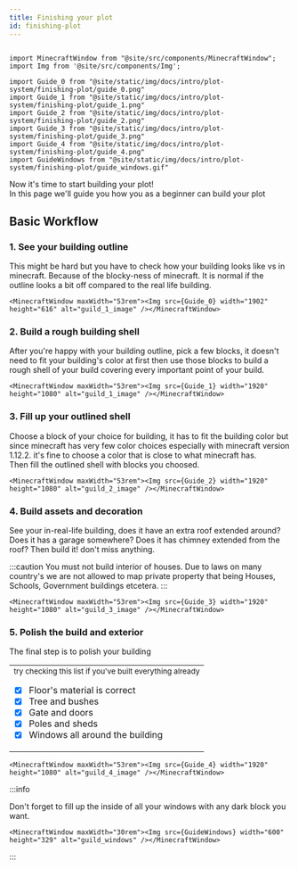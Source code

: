 ```yaml
---
title: Finishing your plot
id: finishing-plot
---
```

```mdx-code-block

import MinecraftWindow from "@site/src/components/MinecraftWindow";
import Img from '@site/src/components/Img';

import Guide_0 from "@site/static/img/docs/intro/plot-system/finishing-plot/guide_0.png"
import Guide_1 from "@site/static/img/docs/intro/plot-system/finishing-plot/guide_1.png"
import Guide_2 from "@site/static/img/docs/intro/plot-system/finishing-plot/guide_2.png"
import Guide_3 from "@site/static/img/docs/intro/plot-system/finishing-plot/guide_3.png"
import Guide_4 from "@site/static/img/docs/intro/plot-system/finishing-plot/guide_4.png"
import GuideWindows from "@site/static/img/docs/intro/plot-system/finishing-plot/guide_windows.gif"

```

Now it's time to start building your plot!<br/>
In this page we'll guide you how you as a beginner can build your plot

## Basic Workflow
### 1. See your building outline
This might be hard but you have to check how your building looks like vs in minecraft. Because of the blocky-ness of minecraft.
It is normal if the outline looks a bit off compared to the real life building. 

```mdx-code-block
<MinecraftWindow maxWidth="53rem"><Img src={Guide_0} width="1902" height="616" alt="guild_1_image" /></MinecraftWindow>
```

### 2. Build a rough building shell
After you're happy with your building outline, pick a few blocks, it doesn't need to fit your building's color at first 
then use those blocks to build a rough shell of your build covering every important point of your build.

```mdx-code-block
<MinecraftWindow maxWidth="53rem"><Img src={Guide_1} width="1920" height="1080" alt="guild_1_image" /></MinecraftWindow>
```

### 3. Fill up your outlined shell
Choose a block of your choice for building, it has to fit the building color but since minecraft has very few color choices especially with minecraft version 1.12.2. it's fine to choose a color that is close to what minecraft has.<br/>
Then fill the outlined shell with blocks you choosed. 

```mdx-code-block
<MinecraftWindow maxWidth="53rem"><Img src={Guide_2} width="1920" height="1080" alt="guild_2_image" /></MinecraftWindow>
```

### 4. Build assets and decoration
See your in-real-life building, does it have an extra roof extended around? Does it has a garage somewhere? Does it has chimney extended from the roof? 
Then build it! don't miss anything.

:::caution You must not build interior of houses.
Due to laws on many country's we are not allowed to map private property that being Houses, Schools, Government buildings etcetera.
:::

```mdx-code-block
<MinecraftWindow maxWidth="53rem"><Img src={Guide_3} width="1920" height="1080" alt="guild_3_image" /></MinecraftWindow>
```

### 5. Polish the build and exterior
The final step is to polish your building<br/>
<table><td> 
<sup>try checking this list if you've built everything already</sup>

- [x] Floor's material is correct 
- [x] Tree and bushes
- [x] Gate and doors
- [x] Poles and sheds
- [x] Windows all around the building

</td></table>

```mdx-code-block
<MinecraftWindow maxWidth="53rem"><Img src={Guide_4} width="1920" height="1080" alt="guild_4_image" /></MinecraftWindow>
```


:::info

Don't forget to fill up the inside of all your windows with any dark block you want.
```mdx-code-block
<MinecraftWindow maxWidth="30rem"><Img src={GuideWindows} width="600" height="329" alt="guild_windows" /></MinecraftWindow>
```

:::